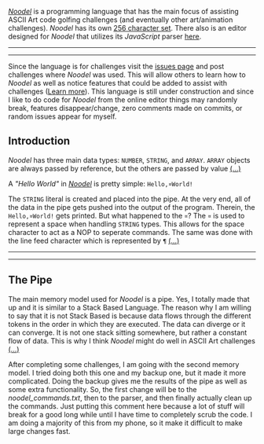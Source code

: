 <script src="https://code.jquery.com/jquery-3.1.1.min.js" integrity="sha256-hVVnYaiADRTO2PzUGmuLJr8BLUSjGIZsDYGmIJLv2b8=" crossorigin="anonymous"></script>

<script src="src/js/pipe.js"></script>
<script src="src/js/props.js"></script>
<script src="src/js/token.js"></script>
<script src="src/js/path.js"></script>
<script src="src/js/characters.js"></script>
<script src="src/js/types.js"></script>
<script src="src/noodel.js"></script>
<script src="src/noodel-basic_array.js"></script>
<script src="src/noodel-basic_cast.js"></script>
<script src="src/noodel-basic_operands.js"></script>
<script src="src/noodel-basic_pipe.js"></script>
<script src="src/noodel-basic_print.js"></script>
<script src="src/noodel-literals.js"></script>
<script src="src/noodel-loops.js"></script>

<link rel="stylesheet" type="text/css" href="docs.css">
<script type="text/javascript" src="docs.js"></script>


[_Noodel_](https://tkellehe.github.io/noodel) is a programming language that has the main focus of assisting ASCII Art code golfing challenges (and eventually other art/animation challenges). _Noodel_ has its own [256 character set](docs/code_page.md). There also is an editor designed for _Noodel_ that utilizes its _JavaScript_ parser [here](https://tkellehe.github.io/noodel/editor.html).

---

<div class="noodel-exec" code="¤noodel¤ḷçẹḍe" input="" run show></div>

---

Since the language is for challenges visit the [issues page](https://github.com/tkellehe/noodel/issues) and post challenges where _Noodel_ was used. This will allow others to learn how to _Noodel_ as well as notice features that could be added to assist with challenges ([Learn more](docs/posting_challenges.md)). This language is still under construction and since I like to do code for _Noodel_ from the online editor things may randomly break, features disappear/change, zero comments made on commits, or random issues appear for myself.


## Introduction

_Noodel_ has three main data types: `NUMBER`, `STRING`, and `ARRAY`. `ARRAY` objects are always passed by reference, but the others are passed by value [(...)](docs/intro.md)

A _"Hello World"_ in [_Noodel_](https://tkellehe.github.io/noodel#introduction) is pretty simple: `Hello,¤World!`

The `STRING` literal is created and placed into the pipe. At the very end, all of the data in the pipe gets pushed into the output of the program. Therein, the `Hello,¤World!` gets printed. But what happened to the `¤`? The `¤` is used to represent a space when handling `STRING` types. This allows for the space character to act as a NOP to seperate commands. The same was done with the line feed character which is represented by `¶` [(...)](docs/string_compression.md)

---

<div class="noodel-exec" code="Hello,¤World!" input=""></div>

---

## The Pipe

The main memory model used for _Noodel_ is a pipe. Yes, I totally made that up and it is similar to a Stack Based Language. The reason why I am willing to say that it is not Stack Based is because data flows through the different tokens in the order in which they are executed. The data can diverge or it can converge. It is not one stack sitting somewhere, but rather a constant flow of data. This is why I think _Noodel_ might do well in ASCII Art challenges [(...)](docs/the_pipe.md)

After completing some challenges, I am going with the second memory model. I tried doing both this one and my backup one, but it made it more complicated. Doing the backup gives me the results of the pipe as well as some extra functionality. So, the first change will be to the _noodel_commands.txt_, then to the parser, and then finally actually clean up the commands. Just putting this comment here because a lot of stuff will break for a good long while until I have time to completely scrub the code. I am doing a majority of this from my phone, so it make it difficult to make large changes fast.
